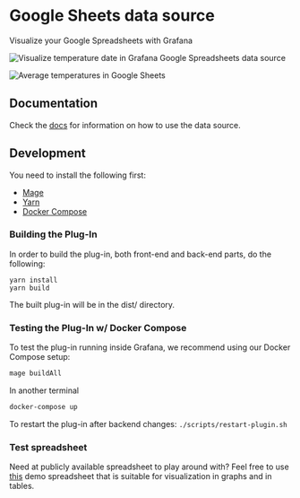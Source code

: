 # Google Sheets data source

Visualize your Google Spreadsheets with Grafana

![Visualize temperature date in Grafana Google Spreadsheets data source](https://raw.githubusercontent.com/grafana/google-sheets-datasource/master/src/docs/img/dashboard.png)

![Average temperatures in Google Sheets](https://raw.githubusercontent.com/grafana/google-sheets-datasource/master/src/docs/img/spreadsheet.png)

## Documentation

Check the [docs](https://github.com/grafana/google-sheets-datasource/blob/master/src/README.md) for information on how to use the data source.

## Development

You need to install the following first:

- [Mage](https://magefile.org/)
- [Yarn](https://yarnpkg.com/)
- [Docker Compose](https://docs.docker.com/compose/)


### Building the Plug-In
In order to build the plug-in, both front-end and back-end parts, do the following:

```
yarn install
yarn build
```

The built plug-in will be in the dist/ directory.

### Testing the Plug-In w/ Docker Compose
To test the plug-in running inside Grafana, we recommend using our Docker Compose setup:

```BASH
mage buildAll
```

In another terminal

```BASH
docker-compose up
```

To restart the plug-in after backend changes:
`./scripts/restart-plugin.sh`

### Test spreadsheet

Need at publicly available spreadsheet to play around with? Feel free to use [this](https://docs.google.com/spreadsheets/d/1TZlZX67Y0s4CvRro_3pCYqRCKuXer81oFp_xcsjPpe8/edit?usp=sharing) demo spreadsheet that is suitable for visualization in graphs and in tables.
